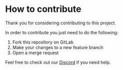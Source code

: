 # How to contribute

Thank you for considering contributing to this project.

In order to contribute you just need to do the following:
1. Fork this repository on GitLab
2. Make your changes to a new feature branch
3. Open a merge request


Feel free to check out our [Discord] if you need help.


<!-- links -->

[Discord]: https://discord.gg/zfavwrA

